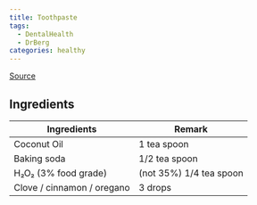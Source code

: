```yaml
---
title: Toothpaste
tags:
  - DentalHealth
  - DrBerg
categories: healthy
---
```


[Source](!https://www.youtube.com/watch?v=yO1dHlbIry0)

## Ingredients

| Ingredients                | Remark                  |
| -------------------------- | ----------------------- |
| Coconut Oil                | 1 tea spoon             |
| Baking soda                | 1/2 tea spoon           |
| H₂O₂ (3% food grade)       | (not 35%) 1/4 tea spoon |
| Clove / cinnamon / oregano | 3 drops                 |

